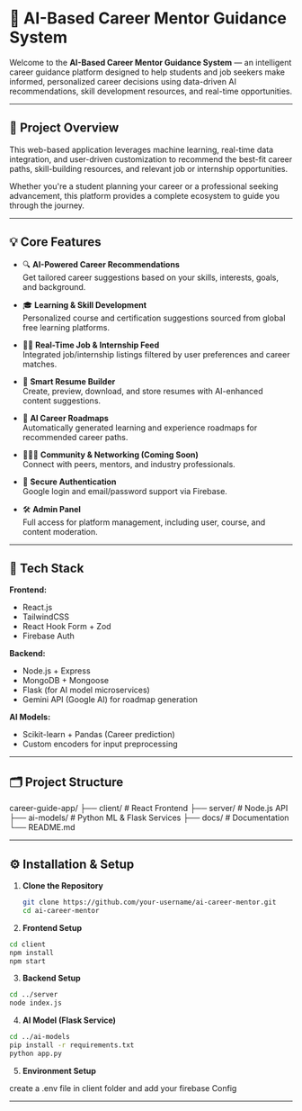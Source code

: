 # 🎯 AI-Based Career Mentor Guidance System

Welcome to the **AI-Based Career Mentor Guidance System** — an intelligent career guidance platform designed to help students and job seekers make informed, personalized career decisions using data-driven AI recommendations, skill development resources, and real-time opportunities.

---

## 🚀 Project Overview

This web-based application leverages machine learning, real-time data integration, and user-driven customization to recommend the best-fit career paths, skill-building resources, and relevant job or internship opportunities.

Whether you're a student planning your career or a professional seeking advancement, this platform provides a complete ecosystem to guide you through the journey.

---

## 💡 Core Features

- 🔍 **AI-Powered Career Recommendations**  
  Get tailored career suggestions based on your skills, interests, goals, and background.

- 🎓 **Learning & Skill Development**  
  Personalized course and certification suggestions sourced from global free learning platforms.

- 🧑‍💼 **Real-Time Job & Internship Feed**  
  Integrated job/internship listings filtered by user preferences and career matches.

- 🧾 **Smart Resume Builder**  
  Create, preview, download, and store resumes with AI-enhanced content suggestions.

- 🧠 **AI Career Roadmaps**  
  Automatically generated learning and experience roadmaps for recommended career paths.

- 🧑‍🤝‍🧑 **Community & Networking (Coming Soon)**  
  Connect with peers, mentors, and industry professionals.

- 🔐 **Secure Authentication**  
  Google login and email/password support via Firebase.

- 🛠️ **Admin Panel**  
  Full access for platform management, including user, course, and content moderation.

---

## 🧰 Tech Stack

**Frontend:**  
- React.js  
- TailwindCSS  
- React Hook Form + Zod  
- Firebase Auth  

**Backend:**  
- Node.js + Express  
- MongoDB + Mongoose  
- Flask (for AI model microservices)  
- Gemini API (Google AI) for roadmap generation  

**AI Models:**  
- Scikit-learn + Pandas (Career prediction)  
- Custom encoders for input preprocessing  

---

## 🗂 Project Structure

career-guide-app/
├── client/ # React Frontend
├── server/ # Node.js API
├── ai-models/ # Python ML & Flask Services
├── docs/ # Documentation
└── README.md


---

## ⚙️ Installation & Setup

1. **Clone the Repository**
   ```bash
   git clone https://github.com/your-username/ai-career-mentor.git
   cd ai-career-mentor
   ```
2. **Frontend Setup**

```bash
cd client
npm install
npm start
```

3. **Backend Setup**

```bash
cd ../server
node index.js
```

4. **AI Model (Flask Service)**

```bash
cd ../ai-models
pip install -r requirements.txt
python app.py
```

5. **Environment Setup**

create a .env file in client folder and add your firebase Config 

---
